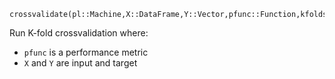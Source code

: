 ```
crossvalidate(pl::Machine,X::DataFrame,Y::Vector,pfunc::Function,kfolds=10)
```

Run K-fold crossvalidation where:

  * `pfunc` is a performance metric
  * `X` and `Y` are input and target
